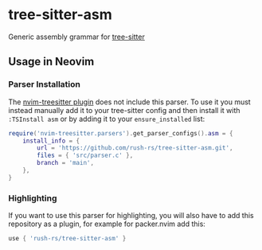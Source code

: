 # tree-sitter-asm

Generic assembly grammar for
[tree-sitter](https://github.com/tree-sitter/tree-sitter)

## Usage in Neovim

### Parser Installation

The [nvim-treesitter plugin](https://github.com/nvim-treesitter/nvim-treesitter)
does not include this parser. To use it you must instead manually add it to your
tree-sitter config and then install it with `:TSInstall asm` or by adding it to
your `ensure_installed` list:

```lua
require('nvim-treesitter.parsers').get_parser_configs().asm = {
    install_info = {
        url = 'https://github.com/rush-rs/tree-sitter-asm.git',
        files = { 'src/parser.c' },
        branch = 'main',
    },
}
```

### Highlighting

If you want to use this parser for highlighting, you will also have to add this
repository as a plugin, for example for packer.nvim add this:

```lua
use { 'rush-rs/tree-sitter-asm' }
```
